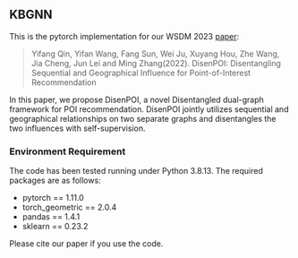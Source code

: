## KBGNN

This is the pytorch implementation for our WSDM 2023 [paper](https://arxiv.org/abs/2210.16591):
> Yifang Qin, Yifan Wang, Fang Sun, Wei Ju, Xuyang Hou, Zhe Wang, Jia Cheng, Jun Lei and Ming Zhang(2022). 
> DisenPOI: Disentangling Sequential and Geographical Influence for Point-of-Interest Recommendation

In this paper, we propose DisenPOI, a novel Disentangled dual-graph framework for POI recommendation.
DisenPOI jointly utilizes sequential and geographical relationships on two separate graphs and disentangles
the two influences with self-supervision.

### Environment Requirement

The code has been tested running under Python 3.8.13. The required packages are as follows:

- pytorch == 1.11.0
- torch_geometric == 2.0.4
- pandas == 1.4.1
- sklearn == 0.23.2

Please cite our paper if you use the code.

